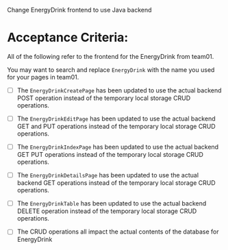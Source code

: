 Change EnergyDrink frontend to use Java backend 

# Acceptance Criteria:

All of the following refer to the frontend for the EnergyDrink from team01.

 You may want to search and replace `EnergyDrink` with the name you used for your pages in team01.

- [ ] The `EnergyDrinkCreatePage` has been updated to use the actual backend POST operation instead of the temporary local storage CRUD operations.
- [ ] The `EnergyDrinkEditPage` has been updated to use the actual backend GET and PUT operations instead of the temporary local storage CRUD operations.
- [ ] The `EnergyDrinkIndexPage` has been updated to use the actual backend GET  PUT operations instead of the temporary local storage CRUD operations.
- [ ] The `EnergyDrinkDetailsPage` has been updated to use the actual backend GET operations instead of the temporary local storage CRUD operations.
- [ ] The `EnergyDrinkTable` has been updated to use the actual backend DELETE operation instead of the temporary local storage CRUD operations.
- [ ] The CRUD operations all impact the actual contents of the database for EnergyDrink

